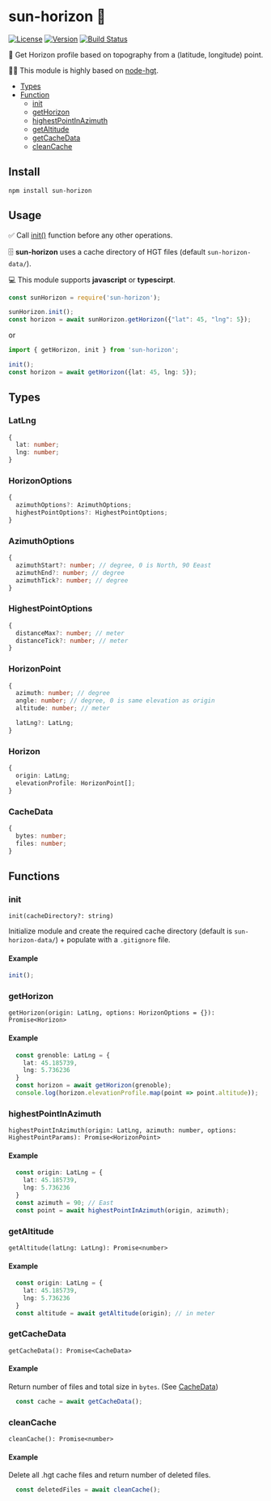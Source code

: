 # sun-horizon 🌄
[![License](https://img.shields.io/npm/l/sun-horizon.svg)](LICENSE)
[![Version](https://img.shields.io/npm/v/sun-horizon.svg)](https://www.npmjs.com/package/sun-horizon)
[![Build Status](https://travis-ci.org/Jeremy38100/sun-horizon.svg?branch=master)](https://travis-ci.org/Jeremy38100/sun-horizon)

🌄 Get Horizon profile based on topography from a (latitude, longitude) point.

🙌🏻 This module is highly based on [node-hgt](https://github.com/perliedman/node-hgt).

 - [Types](#Types)
 - [Function](#Functions)
   - [init](#init)
   - [getHorizon](#getHorizon)
   - [highestPointInAzimuth](#highestPointInAzimuth)
   - [getAltitude](#getAltitude)
   - [getCacheData](#getCacheData)
   - [cleanCache](#cleanCache)

## Install
`npm install sun-horizon`

## Usage

✅ Call [init()](#init) function before any other operations.

🗄 __sun-horizon__ uses a cache directory of HGT files (default `sun-horizon-data/`).

💻 This module supports __javascript__ or __typescirpt__.

```js
const sunHorizon = require('sun-horizon');

sunHorizon.init();
const horizon = await sunHorizon.getHorizon({"lat": 45, "lng": 5});
```

or

```ts
import { getHorizon, init } from 'sun-horizon';

init();
const horizon = await getHorizon({lat: 45, lng: 5});
```

## Types

### LatLng
```ts
{
  lat: number;
  lng: number;
}
```

### HorizonOptions
```ts
{
  azimuthOptions?: AzimuthOptions;
  highestPointOptions?: HighestPointOptions;
}
```

### AzimuthOptions
```ts
{
  azimuthStart?: number; // degree, 0 is North, 90 Eeast
  azimuthEnd?: number; // degree
  azimuthTick?: number; // degree
}
```

### HighestPointOptions
```ts
{
  distanceMax?: number; // meter
  distanceTick?: number; // meter
}
```

### HorizonPoint
```ts
{
  azimuth: number; // degree
  angle: number; // degree, 0 is same elevation as origin
  altitude: number; // meter

  latLng?: LatLng;
}
```

### Horizon
```ts
{
  origin: LatLng;
  elevationProfile: HorizonPoint[];
}
```

### CacheData
```ts
{
  bytes: number;
  files: number;
}
```

## Functions

### init

`init(cacheDirectory?: string)`

Initialize module and create the required cache directory (default is `sun-horizon-data/`)  + populate with a `.gitignore` file.

#### Example
```ts
init();
```

### getHorizon

`getHorizon(origin: LatLng, options: HorizonOptions = {}): Promise<Horizon>`

#### Example
```ts
  const grenoble: LatLng = {
    lat: 45.185739,
    lng: 5.736236
  }
  const horizon = await getHorizon(grenoble);
  console.log(horizon.elevationProfile.map(point => point.altitude));
```

### highestPointInAzimuth

`highestPointInAzimuth(origin: LatLng, azimuth: number, options: HighestPointParams): Promise<HorizonPoint>`

#### Example
```ts
  const origin: LatLng = {
    lat: 45.185739,
    lng: 5.736236
  }
  const azimuth = 90; // East
  const point = await highestPointInAzimuth(origin, azimuth);
```

### getAltitude

`getAltitude(latLng: LatLng): Promise<number>`

#### Example
```ts
  const origin: LatLng = {
    lat: 45.185739,
    lng: 5.736236
  }
  const altitude = await getAltitude(origin); // in meter
```

### getCacheData

`getCacheData(): Promise<CacheData>`

#### Example

Return number of files and total size in `bytes`. (See [CacheData](#CacheData))

```ts
  const cache = await getCacheData();
```

### cleanCache

`cleanCache(): Promise<number>`

#### Example

Delete all .hgt cache files and return number of deleted files.

```ts
  const deletedFiles = await cleanCache();
```
